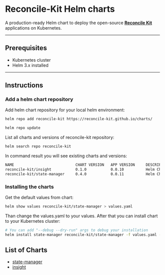 # Reconcile-Kit Helm charts

A production-ready Helm chart to deploy the open-source [**Reconcile Kit**](https://github.com/reconcile-kit) applications on Kubernetes.

---

## Prerequisites

* Kubernetes cluster
* Helm 3.x installed

---

## Instructions

### Add a helm chart repository

Add helm chart repository for your local helm environment:

```bash
helm repo add reconcile-kit https://reconcile-kit.github.io/charts/

helm repo update
```

List all charts and versions of reconcile-kit repository:

```bash
helm search repo reconcile-kit
```

In command result you will see existing charts and versions:

```bash
NAME                            CHART VERSION   APP VERSION     DESCRIPTION                                       
reconcile-kit/insight           0.1.0           0.0.10          Helm Chart for deploying to Kubernetes of servi...
reconcile-kit/state-manager     0.4.0           0.0.11          Helm Chart for deploying to Kubernetes of servi...
```

### Installing the charts

Get the default values from chart:

```bash
helm show values reconcile-kit/state-manager > values.yaml
```

Than change the values.yaml to your values. After that you can install chart to your Kubernetes cluster:

```bash
# You can add "--debug --dry-run" args to debug your installation
helm install state-manager reconcile-kit/state-manager -f values.yaml -n target-namespace
```

## List of Charts

- [state-manager](https://github.com/reconcile-kit/charts/tree/main/charts/state-manager)
- [insight](https://github.com/reconcile-kit/charts/tree/main/charts/insight)